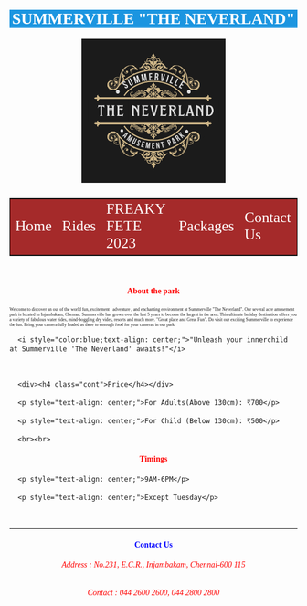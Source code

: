 <html lang="en">

<head>

<title>Summerville "The Neverland"</title>

<style>

    *{font-family:'Times New Roman';

font-size:normal;

}

#topic{

     color:white;

     background-color:rgb(27, 149, 224);

     text-align:center;

     }h1{

    font-size:2em;}

p,i{

   font-size:0.55em;}

table{

         font-size:large;

         border:1px solid black;

         width:100%;

         background-color:brown;

         }

#about{

    text-align:center;

    color:blue;

}

.link{

    color:white;

    text-decoration:none;

    font-size:1.45em;

    }

   .center {

  display: block;

  margin-left: auto;

  margin-right: auto;

  width: 50%;

}

   .cont{

   text-align:center;

   color:red;}

</style>

</head>

<body>

<h1 id="topic"> SUMMERVILLE "THE NEVERLAND"</h1>

<img src="Pic.png" class="center"><br>

<table id="table">

<tr><td><a class="link" href="index.html">Home</a></td>

<td><a class="link" href="index1.html">Rides</a></td>

<td><a class="link" href="index2.html">FREAKY FETE 2023</a></td>

<td><a class="link" href="index3.html">Packages</a></td>

<td><a class="link" href=#c>Contact Us</a></td></tr>

</table>

<br>

   <div><h4 class="cont">About the park</h4></div>

   <div><p>Welcome to discover an out of the world fun, excitement , adventure , and enchanting environment at Summerville "The Neverland". Our several acre amusement park is located in Injambakam, Chennai. Summerville has grown over the last 5 years to become the largest in the area. This ultimate holiday destination offers you a variety of fabulous water rides, mind-boggling dry vides, resorts and much more. "Great place and Great Fun". Do visit our exciting Summerville to experience the fun. Bring your camera fully loaded as there to ensough food for your cameras in our park. </p>

      <i style="color:blue;text-align: center;">"Unleash your innerchild at Summerville 'The Neverland' awaits!"</i>

<br><br>

      <div><h4 class="cont">Price</h4></div>

      <p style="text-align: center;">For Adults(Above 130cm): ₹700</p>

      <p style="text-align: center;">For Child (Below 130cm): ₹500</p>

      <br><br>

<div><h4 class="cont">Timings</h4></div>

      <p style="text-align: center;">9AM-6PM</p>

      <p style="text-align: center;">Except Tuesday</p>

      

<br><br>

<hr>

<div id="c"><h4 id="about"> Contact Us</h2>

<h6 style="color: red;text-align:center">Address : No.231, E.C.R., Injambakam, Chennai-600 115</h6>

<h6 style="color:red;text-align:center">Contact : 044 2600 2600, 044 2800 2800</h6>

</div>

</body>

</html>




